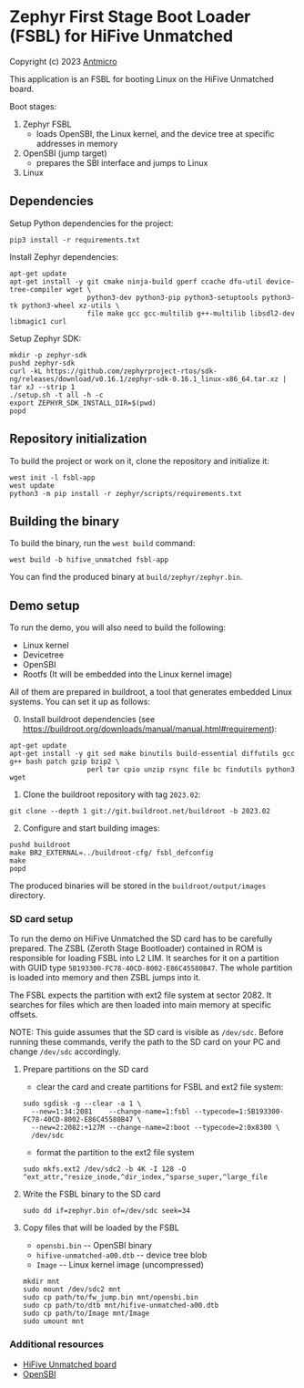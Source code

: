 # Zephyr First Stage Boot Loader (FSBL) for HiFive Unmatched
Copyright (c) 2023 [Antmicro](https://www.antmicro.com)

This application is an FSBL for booting Linux on the HiFive Unmatched board.

Boot stages:
1. Zephyr FSBL
    - loads OpenSBI, the Linux kernel, and the device tree at specific addresses in memory
2. OpenSBI (jump target)
    - prepares the SBI interface and jumps to Linux
3. Linux

## Dependencies

Setup Python dependencies for the project:
<!-- name="python-deps" -->
```
pip3 install -r requirements.txt
```

Install Zephyr dependencies:
<!-- name="zephyr-deps" -->
```
apt-get update
apt-get install -y git cmake ninja-build gperf ccache dfu-util device-tree-compiler wget \
                   python3-dev python3-pip python3-setuptools python3-tk python3-wheel xz-utils \
                   file make gcc gcc-multilib g++-multilib libsdl2-dev libmagic1 curl
```

Setup Zephyr SDK:
<!-- name="zephyr-sdk-setup" -->
```
mkdir -p zephyr-sdk
pushd zephyr-sdk
curl -kL https://github.com/zephyrproject-rtos/sdk-ng/releases/download/v0.16.1/zephyr-sdk-0.16.1_linux-x86_64.tar.xz | tar xJ --strip 1
./setup.sh -t all -h -c
export ZEPHYR_SDK_INSTALL_DIR=$(pwd)
popd
```

## Repository initialization

To build the project or work on it, clone the repository and initialize it:

<!-- name="zephyr-init" -->
```
west init -l fsbl-app
west update
python3 -m pip install -r zephyr/scripts/requirements.txt
```

## Building the binary

To build the binary, run the `west build` command:

<!-- name="zephyr-build" -->
```
west build -b hifive_unmatched fsbl-app
```

You can find the produced binary at `build/zephyr/zephyr.bin`.

## Demo setup

To run the demo, you will also need to build the following:
- Linux kernel
- Devicetree
- OpenSBI
- Rootfs (It will be embedded into the Linux kernel image)

All of them are prepared in buildroot, a tool that generates embedded Linux systems.
You can set it up as follows:

0. Install buildroot dependencies (see https://buildroot.org/downloads/manual/manual.html#requirement):

<!-- name="buildroot-deps" -->
```
apt-get update
apt-get install -y git sed make binutils build-essential diffutils gcc g++ bash patch gzip bzip2 \
                   perl tar cpio unzip rsync file bc findutils python3 wget
```

1. Clone the buildroot repository with tag `2023.02`:

<!-- name="buildroot-clone" -->
```
git clone --depth 1 git://git.buildroot.net/buildroot -b 2023.02
```

2. Configure and start building images:

<!-- name="buildroot-build" -->
```
pushd buildroot
make BR2_EXTERNAL=../buildroot-cfg/ fsbl_defconfig
make
popd
```

The produced binaries will be stored in the `buildroot/output/images` directory.

### SD card setup

To run the demo on HiFive Unmatched the SD card has to be carefully prepared.
The ZSBL (Zeroth Stage Bootloader) contained in ROM is responsible for loading FSBL into L2 LIM.
It searches for it on a partition with GUID type `5B193300-FC78-40CD-8002-E86C45580B47`.
The whole partition is loaded into memory and then ZSBL jumps into it.

The FSBL expects the partition with ext2 file system at sector 2082.
It searches for files which are then loaded into main memory at specific offsets.

NOTE: This guide assumes that the SD card is visible as `/dev/sdc`.
Before running these commands, verify the path to the SD card on your PC and change `/dev/sdc` accordingly.

1. Prepare partitions on the SD card
    - clear the card and create partitions for FSBL and ext2 file system:

    ```
    sudo sgdisk -g --clear -a 1 \
      --new=1:34:2081    --change-name=1:fsbl --typecode=1:5B193300-FC78-40CD-8002-E86C45580B47 \
      --new=2:2082:+127M --change-name=2:boot --typecode=2:0x8300 \
      /dev/sdc
    ```

    - format the partition to the ext2 file system

    ```
    sudo mkfs.ext2 /dev/sdc2 -b 4K -I 128 -O ^ext_attr,^resize_inode,^dir_index,^sparse_super,^large_file
    ```

2. Write the FSBL binary to the SD card

    ```
    sudo dd if=zephyr.bin of=/dev/sdc seek=34
    ```

3. Copy files that will be loaded by the FSBL
    - `opensbi.bin` -- OpenSBI binary
    - `hifive-unmatched-a00.dtb` -- device tree blob
    - `Image` -- Linux kernel image (uncompressed)

    ```
    mkdir mnt
    sudo mount /dev/sdc2 mnt
    sudo cp path/to/fw_jump.bin mnt/opensbi.bin
    sudo cp path/to/dtb mnt/hifive-unmatched-a00.dtb
    sudo cp path/to/Image mnt/Image
    sudo umount mnt
    ```

### Additional resources
* [HiFive Unmatched board](https://www.sifive.com/boards/hifive-unmatched)
* [OpenSBI](https://github.com/riscv-software-src/opensbi)

